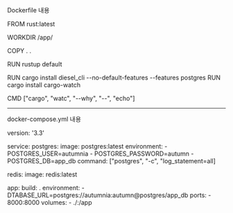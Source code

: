 Dockerfile 내용

  FROM rust:latest
  
  WORKDIR /app/
  
  COPY . .
  
  RUN rustup default
  
  RUN cargo install diesel_cli --no-default-features --features postgres
  RUN cargo install cargo-watch

  CMD ["cargo", "watc", "--why", "--", "echo"]
 
 ---------------------------------------------------------
 
 docker-compose.yml 내용
 
 version: '3.3'
 
 service:
  postgres:
    image: postgres:latest
    environment:
      - POSTGRES_USER=autumnia
      - POSTGRES_PASSWORD=autumn
      - POSTGRES_DB=app_db
    command: ["postgres", "-c", "log_statement=all]
    
   redis:
    image: redis:latest
    
   app:
    build: .
    environment:
      - DTABASE_URL=postgres://autumnia:autumn@postgres/app_db
    ports:
      - 8000:8000
    volumes:
      - ./:/app
 
